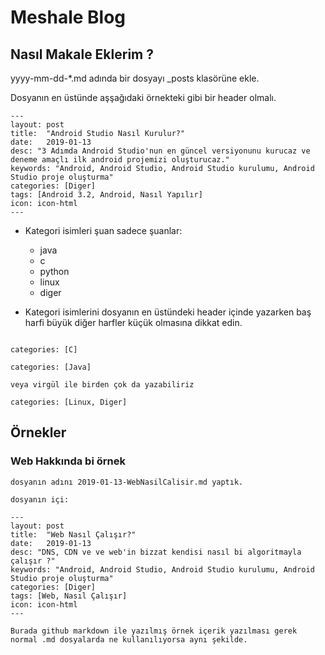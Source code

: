 # Meshale Blog

## Nasıl Makale Eklerim ?

yyyy-mm-dd-*.md adında bir dosyayı _posts klasörüne ekle.

Dosyanın en üstünde aşşağıdaki örnekteki gibi bir header olmalı.

```
---
layout: post
title:  "Android Studio Nasıl Kurulur?"
date:   2019-01-13
desc: "3 Adımda Android Studio'nun en güncel versiyonunu kurucaz ve deneme amaçlı ilk android projemizi oluşturucaz."
keywords: "Android, Android Studio, Android Studio kurulumu, Android Studio proje oluşturma"
categories: [Diger]
tags: [Android 3.2, Android, Nasıl Yapılır]
icon: icon-html
---
```

* Kategori isimleri şuan sadece şuanlar:
  * java
  * c
  * python
  * linux
  * diger

* Kategori isimlerini dosyanın en üstündeki header içinde yazarken baş harfi büyük diğer harfler küçük olmasına dikkat edin.
```

categories: [C]

categories: [Java]

veya virgül ile birden çok da yazabiliriz

categories: [Linux, Diger]

```
## Örnekler

### Web Hakkında bi örnek

```
dosyanın adını 2019-01-13-WebNasilCalisir.md yaptık.

dosyanın içi:

---
layout: post
title:  "Web Nasıl Çalışır?"
date:   2019-01-13
desc: "DNS, CDN ve ve web'in bizzat kendisi nasıl bi algoritmayla çalışır ?"
keywords: "Android, Android Studio, Android Studio kurulumu, Android Studio proje oluşturma"
categories: [Diger]
tags: [Web, Nasıl Çalışır]
icon: icon-html
---

Burada github markdown ile yazılmış örnek içerik yazılması gerek normal .md dosyalarda ne kullanılıyorsa aynı şekilde.

```

